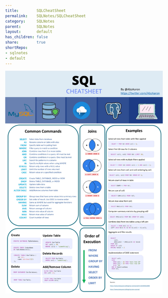 ```yaml
--- 
title:        SQLCheatSheet  
permalink:    SQLNotes/SQLCheatSheet  
category:     SQLNotes  
parent:       SQLNotes  
layout:       default  
has_children: false  
share:        true  
shortRepo:  
- sqlnotes  
- default  
--- 
```

  
![CheatSheet.jpeg](..%2Fassets%2Fimages%2FCheatSheet.jpeg)